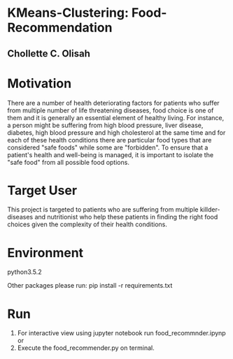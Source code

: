# KMeans-Clustering: Food-Recommendation
## Chollette C. Olisah

# Motivation
There are a number of health deteriorating factors for patients who suffer from multiple number of life threatening diseases, food choice is one of them and it is generally an essential element of healthy living. For instance, a person might be suffering from high blood pressure, liver disease, diabetes, high blood pressure and high cholesterol at the same time and for each of these health conditions there are particular food types that are considered "safe foods" while some are "forbidden". To ensure that a patient's health and well-being is managed, it is important to isolate the "safe food" from all possible food options.  

# Target User
This project is targeted to patients who are suffering from multiple killder-diseases and nutritionist who help these patients in finding the right food choices given the complexity of their health conditions.

# Environment
python3.5.2

Other packages please run:
pip install -r requirements.txt

# Run
1. For interactive view using jupyter notebook run food_recommnder.ipynp or
2. Execute the food_recommender.py on terminal.
